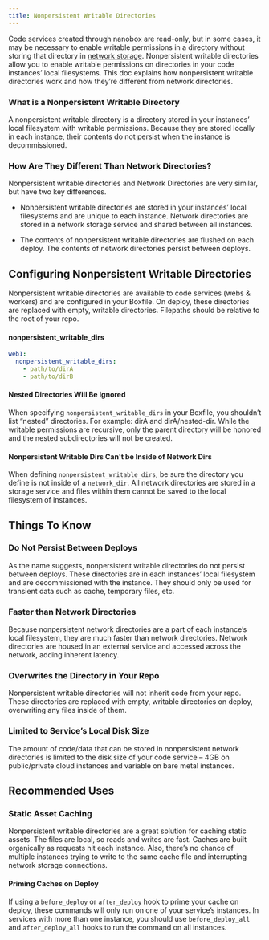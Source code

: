 ```yaml
---
title: Nonpersistent Writable Directories
---
```


Code services created through nanobox are read-only, but in some cases, it may be necessary to enable writable permissions in a directory without storing that directory in [network storage](/getting-started/network-storage/). Nonpersistent writable directories allow you to enable writable permissions on directories in your code instances’ local filesystems. This doc explains how nonpersistent writable directories work and how they’re different from network directories.

### What is a Nonpersistent Writable Directory
A nonpersistent writable directory is a directory stored in your instances’ local filesystem with writable permissions. Because they are stored locally in each instance, their contents do not persist when the instance is decommissioned.

### How Are They Different Than Network Directories?
Nonpersistent writable directories and Network Directories are very similar, but have two key differences.

- Nonpersistent writable directories are stored in your instances’ local filesystems and are unique to each instance. Network directories are stored in a network storage service and shared between all instances.

- The contents of nonpersistent writable directories are flushed on each deploy. The contents of network directories persist between deploys.

## Configuring Nonpersistent Writable Directories

Nonpersistent writable directories are available to code services (webs & workers) and are configured in your Boxfile. On deploy, these directories are replaced with empty, writable directories. Filepaths should be relative to the root of your repo.

#### nonpersistent\_writable\_dirs
```yaml
web1:
  nonpersistent_writable_dirs:
    - path/to/dirA
    - path/to/dirB
```

#### Nested Directories Will Be Ignored
When specifying `nonpersistent_writable_dirs` in your Boxfile, you shouldn’t list “nested” directories. For example: dirA and dirA/nested-dir. While the writable permissions are recursive, only the parent directory will be honored and the nested subdirectories will not be created.

#### Nonpersistent Writable Dirs Can't be Inside of Network Dirs
When defining `nonpersistent_writable_dirs`, be sure the directory you define is not inside of a `network_dir`. All network directories are stored in a storage service and files within them cannot be saved to the local filesystem of instances.

## Things To Know

### Do Not Persist Between Deploys
As the name suggests, nonpersistent writable directories do not persist between deploys. These directories are in each instances’ local filesystem and are decommissioned with the instance. They should only be used for transient data such as cache, temporary files, etc.

### Faster than Network Directories
Because nonpersistent network directories are a part of each instance’s local filesystem, they are much faster than network directories. Network directories are housed in an external service and accessed across the network, adding inherent latency.

### Overwrites the Directory in Your Repo
Nonpersistent writable directories will not inherit code from your repo. These directories are replaced with empty, writable directories on deploy, overwriting any files inside of them.

### Limited to Service’s Local Disk Size
The amount of code/data that can be stored in nonpersistent network directories is limited to the disk size of your code service – 4GB on public/private cloud instances and variable on bare metal instances.

## Recommended Uses

### Static Asset Caching
Nonpersistent writable directories are a great solution for caching static assets. The files are local, so reads and writes are fast. Caches are built organically as requests hit each instance. Also, there’s no chance of multiple instances trying to write to the same cache file and interrupting network storage connections.

#### Priming Caches on Deploy
If using a `before_deploy` or `after_deploy` hook to prime your cache on deploy, these commands will only run on one of your service’s instances. In services with more than one instance, you should use `before_deploy_all` and `after_deploy_all` hooks to run the command on all instances.